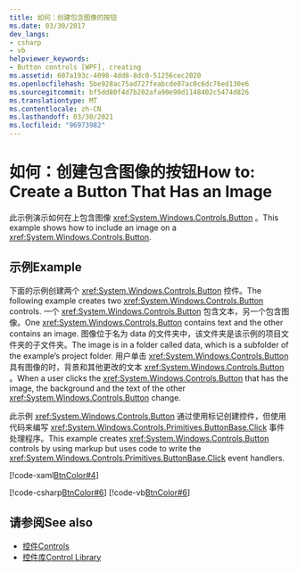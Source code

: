 ```yaml
---
title: 如何：创建包含图像的按钮
ms.date: 03/30/2017
dev_langs:
- csharp
- vb
helpviewer_keywords:
- Button controls [WPF], creating
ms.assetid: 607a193c-4098-4dd8-8dc0-51256cec2020
ms.openlocfilehash: 5be928ac75ad727feabcde07ac0c6dc76ed130e6
ms.sourcegitcommit: bf5dd80f4d7b202afa90e90d1148402c5474d826
ms.translationtype: MT
ms.contentlocale: zh-CN
ms.lasthandoff: 03/30/2021
ms.locfileid: "96973982"
---
```

# <a name="how-to-create-a-button-that-has-an-image"></a><span data-ttu-id="e9244-102">如何：创建包含图像的按钮</span><span class="sxs-lookup"><span data-stu-id="e9244-102">How to: Create a Button That Has an Image</span></span>
<span data-ttu-id="e9244-103">此示例演示如何在上包含图像 <xref:System.Windows.Controls.Button> 。</span><span class="sxs-lookup"><span data-stu-id="e9244-103">This example shows how to include an image on a <xref:System.Windows.Controls.Button>.</span></span>  
  
## <a name="example"></a><span data-ttu-id="e9244-104">示例</span><span class="sxs-lookup"><span data-stu-id="e9244-104">Example</span></span>  
 <span data-ttu-id="e9244-105">下面的示例创建两个 <xref:System.Windows.Controls.Button> 控件。</span><span class="sxs-lookup"><span data-stu-id="e9244-105">The following example creates two <xref:System.Windows.Controls.Button> controls.</span></span> <span data-ttu-id="e9244-106">一个 <xref:System.Windows.Controls.Button> 包含文本，另一个包含图像。</span><span class="sxs-lookup"><span data-stu-id="e9244-106">One <xref:System.Windows.Controls.Button> contains text and the other contains an image.</span></span> <span data-ttu-id="e9244-107">图像位于名为 data 的文件夹中，该文件夹是该示例的项目文件夹的子文件夹。</span><span class="sxs-lookup"><span data-stu-id="e9244-107">The image is in a folder called data, which is a subfolder of the example’s project folder.</span></span> <span data-ttu-id="e9244-108">用户单击 <xref:System.Windows.Controls.Button> 具有图像的时，背景和其他更改的文本 <xref:System.Windows.Controls.Button> 。</span><span class="sxs-lookup"><span data-stu-id="e9244-108">When a user clicks the <xref:System.Windows.Controls.Button> that has the image, the background and the text of the other <xref:System.Windows.Controls.Button> change.</span></span>  
  
 <span data-ttu-id="e9244-109">此示例 <xref:System.Windows.Controls.Button> 通过使用标记创建控件，但使用代码来编写 <xref:System.Windows.Controls.Primitives.ButtonBase.Click> 事件处理程序。</span><span class="sxs-lookup"><span data-stu-id="e9244-109">This example creates <xref:System.Windows.Controls.Button> controls by using markup but uses code to write the <xref:System.Windows.Controls.Primitives.ButtonBase.Click> event handlers.</span></span>  
  
 [!code-xaml[BtnColor#4](~/samples/snippets/csharp/VS_Snippets_Wpf/BtnColor/CSharp/Pane1.xaml#4)]  
  
 [!code-csharp[BtnColor#6](~/samples/snippets/csharp/VS_Snippets_Wpf/BtnColor/CSharp/Pane1.xaml.cs#6)]
 [!code-vb[BtnColor#6](~/samples/snippets/visualbasic/VS_Snippets_Wpf/BtnColor/VisualBasic/Pane1.xaml.vb#6)]  
  
## <a name="see-also"></a><span data-ttu-id="e9244-110">请参阅</span><span class="sxs-lookup"><span data-stu-id="e9244-110">See also</span></span>

- [<span data-ttu-id="e9244-111">控件</span><span class="sxs-lookup"><span data-stu-id="e9244-111">Controls</span></span>](index.md)
- [<span data-ttu-id="e9244-112">控件库</span><span class="sxs-lookup"><span data-stu-id="e9244-112">Control Library</span></span>](control-library.md)
